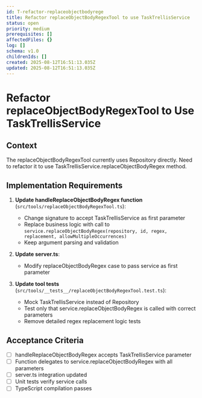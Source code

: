 ```yaml
---
id: T-refactor-replaceobjectbodyrege
title: Refactor replaceObjectBodyRegexTool to use TaskTrellisService
status: open
priority: medium
prerequisites: []
affectedFiles: {}
log: []
schema: v1.0
childrenIds: []
created: 2025-08-12T16:51:13.035Z
updated: 2025-08-12T16:51:13.035Z
---
```


# Refactor replaceObjectBodyRegexTool to Use TaskTrellisService

## Context

The replaceObjectBodyRegexTool currently uses Repository directly. Need to refactor it to use TaskTrellisService.replaceObjectBodyRegex method.

## Implementation Requirements

1. **Update handleReplaceObjectBodyRegex function** (`src/tools/replaceObjectBodyRegexTool.ts`):
   - Change signature to accept TaskTrellisService as first parameter
   - Replace business logic with call to `service.replaceObjectBodyRegex(repository, id, regex, replacement, allowMultipleOccurrences)`
   - Keep argument parsing and validation

2. **Update server.ts**:
   - Modify replaceObjectBodyRegex case to pass service as first parameter

3. **Update tool tests** (`src/tools/__tests__/replaceObjectBodyRegexTool.test.ts`):
   - Mock TaskTrellisService instead of Repository
   - Test only that service.replaceObjectBodyRegex is called with correct parameters
   - Remove detailed regex replacement logic tests

## Acceptance Criteria

- [ ] handleReplaceObjectBodyRegex accepts TaskTrellisService parameter
- [ ] Function delegates to service.replaceObjectBodyRegex with all parameters
- [ ] server.ts integration updated
- [ ] Unit tests verify service calls
- [ ] TypeScript compilation passes
